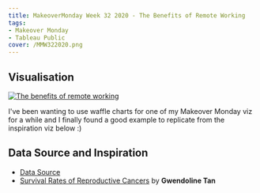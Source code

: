 ```yaml
---
title: MakeoverMonday Week 32 2020 - The Benefits of Remote Working
tags: 
- Makeover Monday
- Tableau Public
cover: /MMW322020.png
---
```

## Visualisation
<div class='tableauPlaceholder' id='viz1635920971595' style='position: relative'><noscript><a href='#'>
    <img alt='The benefits of remote working ' src='https:&#47;&#47;public.tableau.com&#47;static&#47;images&#47;Ma&#47;MakeoverMondayW322020-TheBenefitsofRemoteWorking&#47;TheBenefitsofRemoteWorking&#47;1_rss.png' style='border: none' />
</a>
</noscript>
<object class='tableauViz'  style='display:none;'>
    <param name='host_url' value='https%3A%2F%2Fpublic.tableau.com%2F' /> 
    <param name='embed_code_version' value='3' /> 
    <param name='site_root' value='' />
    <param name='name' value='MakeoverMondayW322020-TheBenefitsofRemoteWorking&#47;TheBenefitsofRemoteWorking' />
    <param name='tabs' value='no' />
    <param name='toolbar' value='no' />
    <param name='device' value='desktop' />
    <param name='display_count' value='yes' />
    <param name='language' value='en-GB' />
    <param name="dataDetails" value="no" />
    <param name="alerts" value="no" />
    <param name="showShareOptions" value="false" />
    <param name="subscriptions" value="no" />
    
</object>
</div>                
<script type='text/javascript'>                    
    var divElement = document.getElementById('viz1635920971595');                    
    var vizElement = divElement.getElementsByTagName('object')[0];                    
    if ( divElement.offsetWidth > 800 ) { vizElement.style.width='800px';vizElement.style.height='627px';} 
    else if ( divElement.offsetWidth > 500 ) { vizElement.style.width='800px';vizElement.style.height='627px';} 
    else { vizElement.style.width='100%';vizElement.style.height='1727px';}                     
    var scriptElement = document.createElement('script');                    
    scriptElement.src = 'https://public.tableau.com/javascripts/api/viz_v1.js';                    
    vizElement.parentNode.insertBefore(scriptElement, vizElement);                
</script>

I've been wanting to use waffle charts for one of my Makeover Monday viz for a while and I finally found a good example to replicate from the inspiration viz below :)

## Data Source and Inspiration
* [Data Source](https://lp.buffer.com/state-of-remote-work-2020)
* [Survival Rates of Reproductive Cancers](https://public.tableau.com/app/profile/gwennisme/viz/ReproductiveCancers/Dashboardv2) by **Gwendoline Tan**

